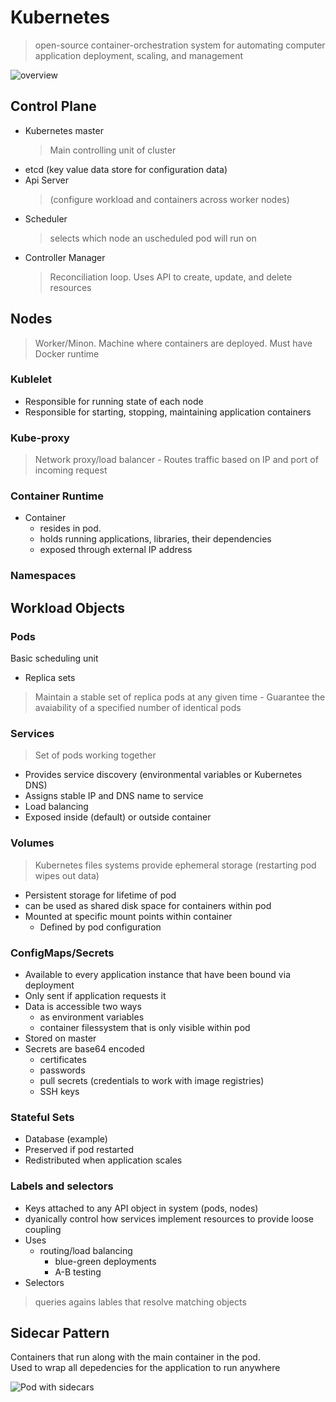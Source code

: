 
# Kubernetes
> open-source container-orchestration system for automating computer application deployment, scaling, and management

![overview](https://upload.wikimedia.org/wikipedia/commons/b/be/Kubernetes.png)

## **Control Plane**
- Kubernetes master 
    > Main controlling unit of cluster
- etcd (key value data store for configuration data)
- Api Server 
    > (configure workload and containers across worker nodes)
- Scheduler 
    > selects which node an uscheduled pod will run on 
- Controller Manager 
    >  Reconciliation loop.  Uses API to create, update, and delete resources
## Nodes
> Worker/Minon.  Machine where containers are deployed.  Must have Docker runtime
### Kublelet
  - Responsible for running state of each node
  - Responsible for starting, stopping, maintaining application containers
### Kube-proxy
  > Network proxy/load balancer
    - Routes traffic based on IP and port of incoming request
### Container Runtime
- Container
    - resides in pod.  
    - holds running applications, libraries, their dependencies
    - exposed through external IP address

### Namespaces

## Workload Objects
### Pods 
Basic scheduling unit 
- Replica sets
> Maintain a stable set of replica pods at any given time
    - Guarantee the avaiability of a specified number of identical pods
### Services
  > Set of pods working together
- Provides service discovery (environmental variables or Kubernetes DNS)
- Assigns stable IP and DNS name to service
- Load balancing
- Exposed inside (default) or outside container
### Volumes
  > Kubernetes files systems provide ephemeral storage (restarting pod wipes out data)
  - Persistent storage for lifetime of pod
  - can be used as shared disk space for containers within pod
  - Mounted at specific mount points within container
    - Defined by pod configuration


### ConfigMaps/Secrets
  - Available to every application instance that have been bound via deployment
  - Only sent if application requests it
  - Data is accessible two ways
    - as environment variables
    - container filessystem that is only visible within pod
  - Stored on master
  - Secrets are base64 encoded
    - certificates 
    - passwords
    - pull secrets (credentials to work with image registries)
    - SSH keys
  
### Stateful Sets
- Database (example)   
- Preserved if pod restarted
- Redistributed when application scales

### Labels and selectors
- Keys attached to any API object in system (pods, nodes)
- dyanically control how services implement resources to provide loose coupling
- Uses
  - routing/load balancing
    - blue-green deployments
    - A-B testing
- Selectors
 > queries agains lables that resolve matching objects


## Sidecar Pattern

Containers that run along with the main container in the pod.  
Used to wrap all depedencies for the application to run anywhere

![Pod with sidecars](https://miro.medium.com/max/1400/1*2O7FNVCO5k83WIbbGbbl-A.webp)